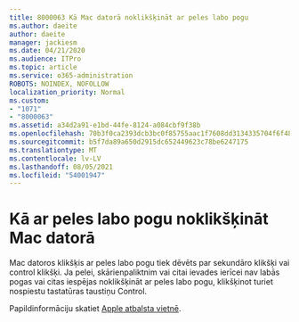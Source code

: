 ```yaml
---
title: 8000063 Kā Mac datorā noklikšķināt ar peles labo pogu
ms.author: daeite
author: daeite
manager: jackiesm
ms.date: 04/21/2020
ms.audience: ITPro
ms.topic: article
ms.service: o365-administration
ROBOTS: NOINDEX, NOFOLLOW
localization_priority: Normal
ms.custom:
- "1071"
- "8000063"
ms.assetid: a34d2a91-e1bd-44fe-8124-a084cbf9f38b
ms.openlocfilehash: 70b3f0ca2393dcb3bc0f85755aac1f7608dd3134335704f6f48af43fb33b4af8
ms.sourcegitcommit: b5f7da89a650d2915dc652449623c78be6247175
ms.translationtype: MT
ms.contentlocale: lv-LV
ms.lasthandoff: 08/05/2021
ms.locfileid: "54001947"
---
```

# <a name="how-to-right-click-on-a-mac"></a>Kā ar peles labo pogu noklikšķināt Mac datorā

Mac datoros klikšķis ar peles labo pogu tiek dēvēts par sekundāro klikšķi vai control klikšķi. Ja pelei, skārienpaliktnim vai citai ievades ierīcei nav labās pogas vai citas  iespējas noklikšķināt ar peles labo pogu, klikšķinot turiet nospiestu tastatūras taustiņu Control.
  
Papildinformāciju skatiet [Apple atbalsta vietnē](https://go.microsoft.com/fwlink/?linkid=2022220&amp;clcid=0x409).
  